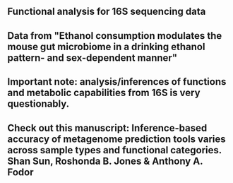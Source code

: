 ## Functional analysis for 16S sequencing data

## Data from "Ethanol consumption modulates the mouse gut microbiome in a drinking ethanol pattern- and sex-dependent manner"

## Important note: analysis/inferences of functions and metabolic capabilities from 16S is very questionably. 
## Check out this manuscript: Inference-based accuracy of metagenome prediction tools varies across sample types and functional categories. Shan Sun, Roshonda B. Jones & Anthony A. Fodor 


